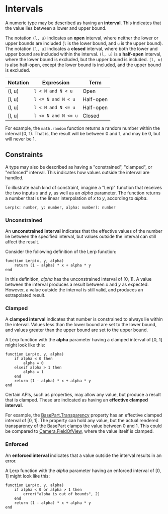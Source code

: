 # Intervals
A numeric type may be described as having an **interval**. This indicates that
the value lies between a lower and upper bound.

The notation `(l, u)` indicates an **open** interval, where neither the lower or
upper bounds are included (`l` is the lower bound, and `u` is the upper bound).
The notation `[l, u]` indicates a **closed** interval, where both the lower and
upper bound are included within the interval. `(l, u]` is a **half-open**
interval, where the lower bound is excluded, but the upper bound is included.
`[l, u)` is also half-open, except the lower bound is included, and the upper
bound is excluded.

Notation | Expression          | Term
---------|---------------------|-----
(l, u)   | `l < N and N < u`   | Open
[l, u)   | `l <= N and N < u`  | Half-open
(l, u]   | `l < N and N <= u`  | Half-open
[l, u]   | `l <= N and N <= u` | Closed

For example, the `math.random` function returns a random number within the
interval [0, 1). That is, the result will be between 0 and 1, and may be 0, but
will never be 1.

## Constraints
A type may also be described as having a "constrained", "clamped", or "enforced"
interval. This indicates how values outside the interval are handled.

To illustrate each kind of constraint, imagine a "Lerp" function that receives
the two inputs *x* and *y*, as well as an *alpha* parameter. The function
returns a number that is the linear interpolation of *x* to *y*, according to
*alpha*.

	Lerp(x: number, y: number, alpha: number): number

### Unconstrained
An **unconstrained interval** indicates that the effective values of the number
lie between the specified interval, but values outside the interval can still
affect the result.

Consider the following definition of the Lerp function:

	function Lerp(x, y, alpha)
		return (1 - alpha) * x + alpha * y
	end

In this definition, *alpha* has the unconstrained interval of [0, 1]. A value
between the interval produces a result between *x* and *y* as expected. However,
a value outside the interval is still valid, and produces an extrapolated
result.

### Clamped
A **clamped interval** indicates that number is constrained to always lie within
the interval. Values less than the lower bound are set to the lower bound, and
values greater than the upper bound are set to the upper bound.

A Lerp function with the **alpha** parameter having a clamped interval of [0, 1]
might look like this:

	function Lerp(x, y, alpha)
		if alpha < 0 then
			alpha = 0
		elseif alpha > 1 then
			alpha = 1
		end
		return (1 - alpha) * x + alpha * y
	end

Certain APIs, such as properties, may allow any value, but produce a result that
is clamped. These are indicated as having an **effective clamped interval**.

For example, the [BasePart.Transparency](class:BasePart/Transparency) property
has an effective clamped interval of [0, 1]. The property can hold any value,
but the actual rendered transparency of the BasePart clamps the value between 0
and 1. This could be compared to [Camera.FieldOfView](class:Camera/FieldOfView),
where the value itself is clamped.

### Enforced
An **enforced interval** indicates that a value outside the interval results in
an error.

A Lerp function with the *alpha* parameter having an enforced interval of [0, 1]
might look like this:

	function Lerp(x, y, alpha)
		if alpha < 0 or alpha > 1 then
			error("alpha is out of bounds", 2)
		end
		return (1 - alpha) * x + alpha * y
	end
